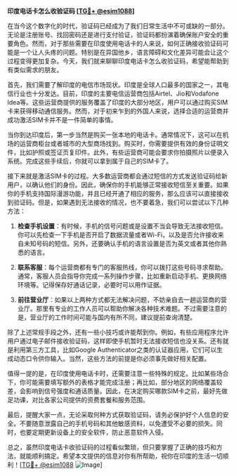 **印度电话卡怎么收验证码 [[TG💪+ @esim1088](https://t.me/s/esim1088)]**

在当今这个数字化的时代，验证码已经成为了我们日常生活中不可或缺的一部分。无论是注册账号、找回密码还是进行支付验证，验证码都扮演着确保账户安全的重要角色。然而，对于那些需要在印度使用电话卡的人来说，如何正确接收验证码可能是一个让人头疼的问题。特别是在异国他乡，语言障碍和文化差异可能会让这个过程变得更加复杂。今天，我们就来聊聊印度电话卡怎么收验证码，希望能帮助到有类似需求的朋友。

首先，我们需要了解印度的电信市场现状。印度是全球人口最多的国家之一，其电信行业也十分发达。目前，印度的主要电信运营商包括Airtel、Jio和Vodafone Idea等。这些运营商提供的服务覆盖了印度的大部分地区，用户可以通过购买SIM卡来获得移动通信服务。然而，对于初来乍到的外国人来说，选择合适的运营商并成功激活SIM卡并不是一件简单的事情。

当你到达印度后，第一步当然是购买一张本地的电话卡。通常情况下，这可以在机场的运营商柜台或者城市的大型商场找到。购买时，你需要提供有效的身份证明文件，比如护照或签证页复印件。此外，有些运营商可能会要求你拍摄照片以便录入系统。完成这些手续后，你就可以拿到属于自己的SIM卡了。

接下来就是激活SIM卡的过程。大多数运营商都会通过短信的方式发送验证码给新用户，以确认他们的身份。因此，确保你的手机能够正常接收短信至关重要。如果你的手机支持国际漫游功能，并且已经开通了相应的服务，那么应该可以直接接收到验证码。但是，如果遇到无法接收的情况，也不要着急，我们可以尝试以下几种方法：

1. **检查手机设置**：有时候，手机的信号问题或是设置不当会导致无法接收短信。你可以先检查一下手机是否开启了数据流量或者Wi-Fi，以及是否允许接收来自未知号码的短信。另外，还要确认手机的语言设置是否为英文或者其他你熟悉的语言。

2. **联系客服**：每个运营商都有专门的客服热线，你可以拨打这些号码寻求帮助。通常，客服人员会指导你完成一系列操作步骤，比如重新启动手机、更换网络环境等。记得保存好通话记录，必要时可以用作证据。

3. **前往营业厅**：如果以上两种方式都无法解决问题，不妨亲自去一趟运营商的营业厅。那里有专业的工作人员可以帮助你解决各种技术难题。不过需要注意的是，营业厅的工作时间可能与国内有所不同，建议提前查询清楚。

除了上述常规手段之外，还有一些小技巧或许能帮到你。例如，有些应用程序允许用户通过电子邮件接收验证码，这样即使手机暂时无法接收短信也没关系。还有就是利用第三方工具，比如Google Authenticator之类的认证器应用，它们可以生成动态口令供你输入。当然，这些方法的前提是你必须事先做好相关配置。

值得一提的是，在印度使用电话卡时，还需要注意一些特殊的规定。比如某些场合下，你可能需要填写额外的表格才能完成注册；再比如，部分地区的网络覆盖较差，会影响到信号强度和通话质量。因此，在决定购买哪款SIM卡之前，最好先做足功课，对比各家公司提供的资费套餐和服务范围。

最后，提醒大家一点，无论采取何种方式获取验证码，请务必保护好个人信息的安全。不要随意泄露自己的手机号码和其他敏感资料，以免遭受不必要的损失。同时，也要定期更新设备上的安全软件，防止恶意软件入侵。

总之，虽然印度电话卡收验证码的过程看似繁琐，但只要掌握了正确的技巧和方法，就能顺利搞定。希望本文提供的信息对你有所帮助，祝你在印度的生活一切顺利！[[TG💪+ @esim1088](https://t.me/s/esim1088) ![Image](https://i.postimg.cc/4NQfJmqS/Snipaste-2025-05-13-00-14-12.png)]